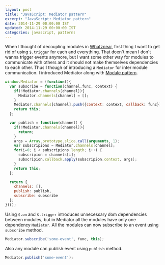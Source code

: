 ```yaml
---
layout: post
title: "JavaScript: Mediator pattern"
excerpt: "JavaScript: Mediator pattern"
date: 2014-11-29 00:00:00 IST
updated: 2014-11-29 00:00:00 IST
categories: javascript, patterns
---
```


When I thought of decoupling modules in [Whatznear](http://whatznear.com), first thing I want to get rid of using `$.trigger` for each and everything. That doen't mean I don't wanna trigger events anymore, but I want some other way for modules to communicate with others and it should not make themselves dependencies to each other. Thus I though of introducing a `Mediator` for inter module communication. I introduced Mediator along with [Module pattern](/2014/11/javascript-extending-module.html).

```js
window.Mediator = (function(){
  var subscribe = function(channel,func, context) {
    if(!Mediator.channels[channel]){
      Mediator.channels[channel] = [];
    }
    Mediator.channels[channel].push({context: context, callback: func});
    return this;
  };

  var publish = function(channel) {
    if(!Mediator.channels[channel]){
      return;
    }
    args = Array.prototype.slice.call(arguments, 1);
    var subscripions = Mediator.channels[channel];
    for(i=0; i < subscripions.length; i++) {
      subscripion = channels[i];
      subscripion.callback.apply(subscripion.context, args);
    }
    return this;
  };

  return {
    channels: [],
    publish: publish,
    subscribe: subscribe
  };
})();
```

Using `$.on` and `$.trigger` introduces unnecessary dom dependencies between modules, but in Mediator all the modules have only one dependency `Mediator`. All the modules can now subscribe to an event using `subscribe` method.

```js
Mediator.subscribe('some-event', func, this);
```

Also any module can publish event using `publish` method.

```js
Mediator.publish('some-event');
```

